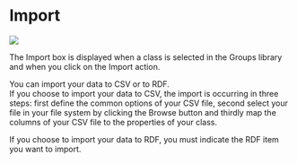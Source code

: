 Import
======

![](groups-import.png)

The Import box is displayed when a class is selected in the Groups library and when you click on the Import action.

You can import your data to CSV or to RDF.\
If you choose to import your data to CSV, the import is occurring in three steps: first define the common options of your CSV file, second select your file in your file system by clicking the Browse button and thirdly map the columns of your CSV file to the properties of your class.

If you choose to import your data to RDF, you must indicate the RDF item you want to import.


